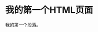 <!DOCTYPE html>
<html>
<head>
<meta charset="utf-8">
</head>
<body>
	<h1>我的第一个HTML页面</h1>
	<p>我的第一个段落。</p>
</body>
</html>
